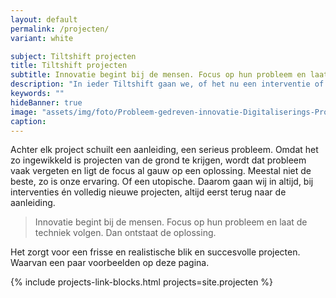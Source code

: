 ```yaml
---
layout: default
permalink: /projecten/
variant: white

subject: Tiltshift projecten
title: Tiltshift projecten
subtitle: Innovatie begint bij de mensen. Focus op hun probleem en laat de techniek volgen. Dan ontstaat de oplossing.
description: "In ieder Tiltshift gaan we, of het nu een interventie of een volledig nieuw project is, altijd als eerste terug naar de aanleiding."
keywords: ""
hideBanner: true
image: "assets/img/foto/Probleem-gedreven-innovatie-Digitaliserings-Projecten.jpg"
caption:
---
```

Achter elk project schuilt een aanleiding, een serieus probleem. Omdat het zo ingewikkeld is projecten van de grond te krijgen, wordt dat probleem vaak vergeten en ligt de focus al gauw op een oplossing. Meestal niet de beste, zo is onze ervaring. Of een utopische. Daarom gaan wij in altijd, bij interventies én volledig nieuwe projecten, altijd eerst terug naar de aanleiding. 

> Innovatie begint bij de mensen. Focus op hun probleem en laat de techniek volgen. Dan ontstaat de oplossing.


Het zorgt voor een frisse en realistische blik en succesvolle projecten. Waarvan een paar voorbeelden op deze pagina.

<!-- {% include collection.md collection=site.projecten %} -->

{% include projects-link-blocks.html projects=site.projecten %}

